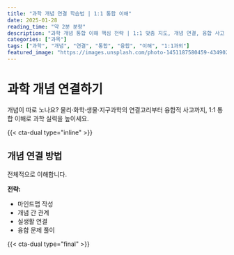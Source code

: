 ```yaml
---
title: "과학 개념 연결 학습법 | 1:1 통합 이해"
date: 2025-01-28
reading_time: "약 2분 분량"
description: "과학 개념 통합 이해 핵심 전략 | 1:1 맞춤 지도, 개념 연결, 융합 사고 [2025년]"
categories: ["과목"]
tags: ["과학", "개념", "연결", "통합", "융합", "이해", "1:1과외"]
featured_image: "https://images.unsplash.com/photo-1451187580459-43490279c0fa?w=1200&h=630&fit=crop"
---
```


# 과학 개념 연결하기

개념이 따로 노나요? 물리·화학·생물·지구과학의 연결고리부터 융합적 사고까지, 1:1 통합 이해로 과학 실력을 높이세요.

{{< cta-dual type="inline" >}}

## 개념 연결 방법

전체적으로 이해합니다.

**전략:**
- 마인드맵 작성
- 개념 간 관계
- 실생활 연결
- 융합 문제 풀이

{{< cta-dual type="final" >}}
